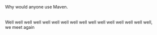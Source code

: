 \
\
\
Why would anyone use Maven.
\
\
\
Well well well well well well well well well well well well well well well well, we meet again
